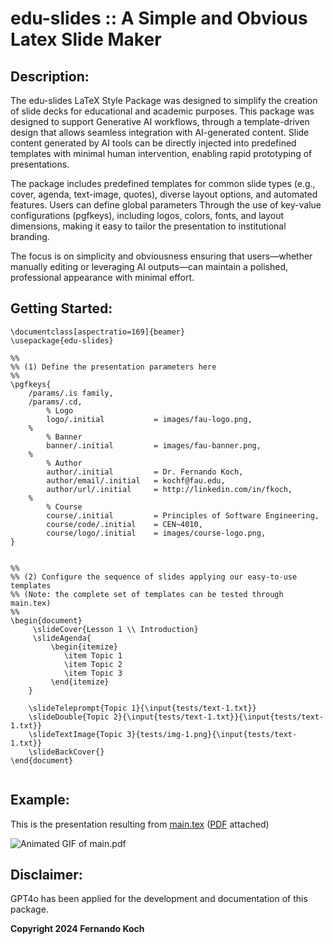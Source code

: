 # edu-slides :: A Simple and Obvious Latex Slide Maker

## Description:
The edu-slides LaTeX Style Package was designed to simplify the creation of slide decks 
for educational and academic purposes. This package was designed to support 
Generative AI workflows, through a template-driven design that allows seamless integration 
with AI-generated content. Slide content generated by AI tools can be directly 
injected into predefined templates with minimal human intervention, enabling rapid 
prototyping of presentations. 

The package includes predefined templates  for common slide types (e.g., cover, agenda, 
text-image, quotes), diverse layout options, and automated features. Users can define 
global parameters Through the use of key-value configurations (pgfkeys), including logos, 
colors, fonts, and layout dimensions, making it easy to tailor the presentation 
to institutional branding. 

The focus is on simplicity and obviousness ensuring that users—whether manually editing 
or leveraging AI outputs—can maintain a polished, professional appearance with minimal effort. 

## Getting Started:

```
\documentclass[aspectratio=169]{beamer}
\usepackage{edu-slides}

%%
%% (1) Define the presentation parameters here
%%
\pgfkeys{
    /params/.is family,
    /params/.cd,
        % Logo
        logo/.initial           = images/fau-logo.png,
    %
        % Banner
        banner/.initial         = images/fau-banner.png,
    %            
        % Author
        author/.initial         = Dr. Fernando Koch,
        author/email/.initial   = kochf@fau.edu,
        author/url/.initial     = http://linkedin.com/in/fkoch,
    % 
        % Course
        course/.initial         = Principles of Software Engineering,
        course/code/.initial    = CEN~4010,
        course/logo/.initial    = images/course-logo.png,
}


%%
%% (2) Configure the sequence of slides applying our easy-to-use templates
%% (Note: the complete set of templates can be tested through main.tex)
%%
\begin{document}
     \slideCover{Lesson 1 \\ Introduction}
     \slideAgenda{
         \begin{itemize}
            \item Topic 1
            \item Topic 2
            \item Topic 3
         \end{itemize}
    }

    \slideTeleprompt{Topic 1}{\input{tests/text-1.txt}}
    \slideDouble{Topic 2}{\input{tests/text-1.txt}}{\input{tests/text-1.txt}}
    \slideTextImage{Topic 3}{tests/img-1.png}{\input{tests/text-1.txt}}
    \slideBackCover{}
\end{document}


```

## Example:

This is the presentation resulting from [main.tex](./main.tex) ([PDF](./main.pdf) attached)

![Animated GIF of main.pdf](images/main.gif)

## Disclaimer: 
GPT4o has been applied for the development and documentation of this package.

**Copyright 2024 Fernando Koch**
